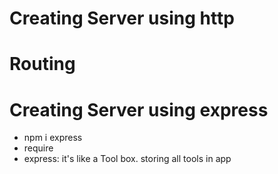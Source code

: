 # Creating Server using http
# Routing
# Creating Server using express
  - npm i express
  - require 
  - express: it's like a Tool box. storing all tools in app
